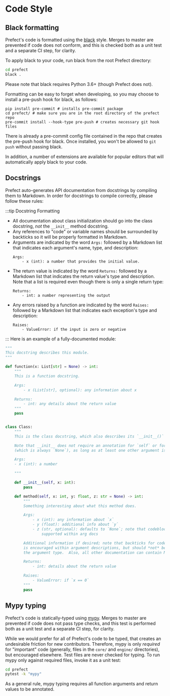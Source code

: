 # Code Style

## Black formatting

Prefect's code is formatted using the [black](https://github.com/ambv/black) style. Merges to master are prevented if code does not conform, and this is checked both as a unit test and a separate CI step, for clarity.

To apply black to your code, run black from the root Prefect directory:

```bash
cd prefect
black .
```

Please note that black requires Python 3.6+ (though Prefect does not).

Formatting can be easy to forget when developing, so you may choose to install a pre-push hook for black, as follows:

```
pip install pre-commit # installs pre-commit package
cd prefect/ # make sure you are in the root directory of the prefect repo
pre-commit install --hook-type pre-push # creates necessary git hook files
```

There is already a pre-commit config file contained in the repo that creates the pre-push hook for black. Once installed, you won't be allowed to `git push` without passing black.

In addition, a number of extensions are available for popular editors that will automatically apply black to your code.

## Docstrings

Prefect auto-generates API documentation from docstrings by compiling them to Markdown. In order for docstrings to compile correctly, please follow these rules:

:::tip Docstring Formatting

- All documentation about class initialization should go into the class docstring, _not_ the `__init__` method docstring.
- Any references to "code" or variable names should be surrounded by backticks so it will be properly formatted in Markdown.
- Arguments are indicated by the word `Args:` followed by a Markdown list that indicates each argument's name, type, and description:
  ```
  Args:
      - x (int): a number that provides the initial value.
  ```

* The return value is indicated by the word `Returns:` followed by a Markdown list that indicates the return value's type and description. Note that a list is required even though there is only a single return type:

  ```
  Returns:
      - int: a number representing the output
  ```

* Any errors raised by a function are indicated by the word `Raises:` followed by a Markdown list that indicates each exception's type and description:

  ```
  Raises:
      - ValueError: if the input is zero or negative
  ```

:::
Here is an example of a fully-documented module:

```python
"""
This docstring describes this module.
"""

def function(x: List[str] = None) -> int:
    """
    This is a function docstring.

    Args:
        - x (List[str], optional): any information about x

    Returns:
        - int: any details about the return value
    """
    pass


class Class:
    """
    This is the class docstring, which also describes its `__init__()` constructor.

    Note that __init__ does not require an annotation for `self` or for the return value
    (which is always `None`), as long as at least one other argument is typed.

    Args:
    - x (int): a number

    """

    def __init__(self, x: int):
        pass

    def method(self, x: int, y: float, z: str = None) -> int:
        """
        Something interesting about what this method does.

        Args:
            - x (int): any information about `x`
            - y (float): additional info about `y`
            - z (str, optional): defaults to `None`; note that codeblocks are not currently
                supported within arg docs

        Additional information if desired; note that backticks for code formatting
        is encouraged within argument descriptions, but should *not* be used in
        the argument type.  Also, all other documentation can contain Markdown.

        Returns:
            - int: details about the return value

        Raises:
            - ValueError: if `x == 0`
        """
        pass
```

## Mypy typing

Prefect's code is statically-typed using [mypy](http://mypy-lang.org/). Merges to master are prevented if code does not pass type checks, and this test is performed both as a unit test and a separate CI step, for clarity.

While we would prefer for all of Prefect's code to be typed, that creates an undesirable friction for new contributors. Therefore, mypy is only _required_ for "important" code (generally, files in the `core/` and `engine/` directories), but encouraged elsewhere. Test files are never checked for typing. To run mypy only against required files, invoke it as a unit test:

```bash
cd prefect
pytest -k "mypy"
```

As a general rule, mypy typing requires all function arguments and return values to be annotated.

